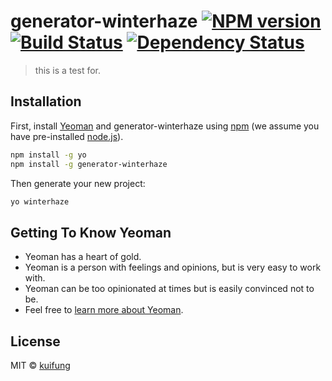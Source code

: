 # generator-winterhaze [![NPM version][npm-image]][npm-url] [![Build Status][travis-image]][travis-url] [![Dependency Status][daviddm-image]][daviddm-url]
> this is a test for.

## Installation

First, install [Yeoman](http://yeoman.io) and generator-winterhaze using [npm](https://www.npmjs.com/) (we assume you have pre-installed [node.js](https://nodejs.org/)).

```bash
npm install -g yo
npm install -g generator-winterhaze
```

Then generate your new project:

```bash
yo winterhaze
```

## Getting To Know Yeoman

 * Yeoman has a heart of gold.
 * Yeoman is a person with feelings and opinions, but is very easy to work with.
 * Yeoman can be too opinionated at times but is easily convinced not to be.
 * Feel free to [learn more about Yeoman](http://yeoman.io/).

## License

MIT © [kuifung]()


[npm-image]: https://badge.fury.io/js/generator-winterhaze.svg
[npm-url]: https://npmjs.org/package/generator-winterhaze
[travis-image]: https://travis-ci.com/ArthurGeoifungWong/generator-winterhaze.svg?branch=master
[travis-url]: https://travis-ci.com/ArthurGeoifungWong/generator-winterhaze
[daviddm-image]: https://david-dm.org/ArthurGeoifungWong/generator-winterhaze.svg?theme=shields.io
[daviddm-url]: https://david-dm.org/ArthurGeoifungWong/generator-winterhaze
